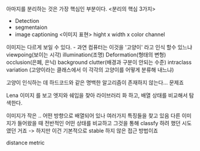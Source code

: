 아마지를 분리하는 것은 가장 핵심인 부분이다. 
<분리의 핵심 3가지>
- Detection
- segmentaion
- image captioning
<이미지 표현>
hight x width x color channel

이미지는 다르게 보일 수 있다. - 과연 컴퓨터는 이것을 '고양이' 라고 인식 할수 있느냐
viewpoing(보이는 시각)
illumination(조명)
Deformation(형태의 변형)
occlusion(은폐, 은닉) 
background clutter(배경과 구분이 안되는 수준)
intraclass variation (고양이라는 클래스에서 이 각각의 고양이를 어떻게 분류해 내느냐)

고양이 인식하는 데 하드코드와 같은 명백한 알고리즘이 존재하지 않는다... 문제죠

Lena 이미지
를 보고 엣지와 쉐입을 찾아 라이브러리 화 하고,
배열 상태를 비교해서 탐색한다.

이미지가 작은 .. 어떤 방향으로 배열되어 있나 여러가지 특징들을 찾고 있음
다른 이미지가 들어왔을 때 전반적인 어떤 상태를 비교하고 그것을 통해 classfy 하려 했던 시도 였던 거죠
-> 하지만 이건 기본적으로 stable 하지 않은 접근 방법이죠

distance metric 
